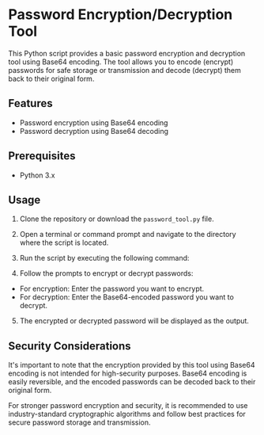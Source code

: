 # Password Encryption/Decryption Tool

This Python script provides a basic password encryption and decryption tool using Base64 encoding. The tool allows you to encode (encrypt) passwords for safe storage or transmission and decode (decrypt) them back to their original form.

## Features

- Password encryption using Base64 encoding
- Password decryption using Base64 decoding

## Prerequisites

- Python 3.x

## Usage

1. Clone the repository or download the `password_tool.py` file.

2. Open a terminal or command prompt and navigate to the directory where the script is located.

3. Run the script by executing the following command:


4. Follow the prompts to encrypt or decrypt passwords:

- For encryption: Enter the password you want to encrypt.
- For decryption: Enter the Base64-encoded password you want to decrypt.

5. The encrypted or decrypted password will be displayed as the output.

## Security Considerations

It's important to note that the encryption provided by this tool using Base64 encoding is not intended for high-security purposes. Base64 encoding is easily reversible, and the encoded passwords can be decoded back to their original form.

For stronger password encryption and security, it is recommended to use industry-standard cryptographic algorithms and follow best practices for secure password storage and transmission.




